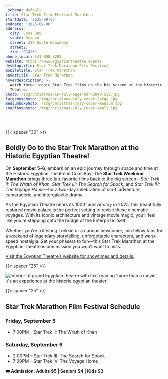```yaml
---
_schema: default
title: Star Trek Film Festival Marathon
startdate: '2025-09-05'
enddate: '2025-09-06'
address:
  city: Coos Bay
  state: Oregon
  street: 229 South Broadway
  street2:
  zip: '97420'
phone_local: 541-808-8295
website: https://www.egyptiantheatre.events
desktoptitle: Star Trek Marathon Film Festival
mobiletitle: Star Trek Marathon
hovertitle: Star Trek Marathon
hoverdescription: >-
  Watch three iconic Star Trek films on the big screen at the historic Egyptian
  Theatre.
photo: /img/christmas-in-july-page-hdr-2048-530.jpg
largeboxphoto: /img/christmas-july-cover-large.jpg
mediumboxphoto: /img/christmas-july-cover-medium.jpg
smallboxphoto: /img/christmas-july-cover-small.jpg
---
```

&nbsp;

{{< spacer "30" >}}

## **Boldly Go to the Star Trek Marathon at the Historic Egyptian Theatre!**

On **September 5–6**, embark on an epic journey through space and time at the Historic Egyptian Theatre in Coos Bay! The **Star Trek Weekend Marathon** brings three fan-favorite films back to the big screen—*Star Trek II: The Wrath of Khan*, *Star Trek III: The Search for Spock*, and *Star Trek IV: The Voyage Home*—for a two-day celebration of sci-fi adventure, camaraderie, and intergalactic drama.

As the Egyptian Theatre nears its 100th anniversary in 2025, this beautifully restored movie palace is the perfect setting to revisit these cinematic voyages. With its iconic architecture and vintage movie magic, you’ll feel like you’re stepping onto the bridge of the Enterprise itself.

Whether you’re a lifelong Trekkie or a curious newcomer, join fellow fans for a weekend of legendary storytelling, unforgettable characters, and warp-speed nostalgia. Set your phasers to fun—this Star Trek Marathon at the Egyptian Theatre is one mission you won’t want to miss.

<a href="https://www.egyptiantheatre.events" target="_blank" rel="noopener">Visit the Egyptian Theatre’s website for showtimes and details.</a>

{{< spacer "25" >}}

![Interior of grand Egyptian theatre with text reading 'more than a movie, it's an experience at the historic egyptian theater'](/img/interior-panoramic-695x405.jpg)

{{< spacer "25" >}}

## Star Trek Marathon Film Festival Schedule

### Friday, September 5

* 7:00PM – Star Trek II: The Wrath of Khan

### Saturday, September 6

* 2:00PM – Star Trek III: The Search for Spock
* 7:00PM – Star Trek IV: The Voyage Home

**🎟 Admission: Adults $5 \| Seniors $4 \| Kids $3**